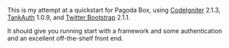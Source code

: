 This is my attempt at a quickstart for Pagoda Box, using [CodeIgniter](http://codeigniter.com) 2.1.3, [TankAuth](http://konyukhov.com/soft/tank_auth/) 1.0.9, and [Twitter Bootstrap](http://twitter.github.com/bootstrap/) 2.1.1.

It should give you running start with a framework and some authentication and an excellent off-the-shelf front end.